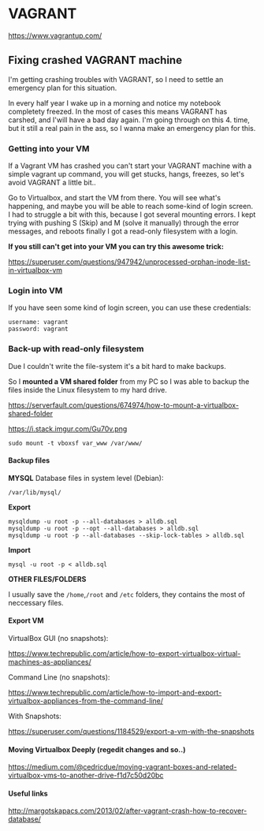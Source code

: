 # VAGRANT
https://www.vagrantup.com/

## Fixing crashed VAGRANT machine
I'm getting crashing troubles with VAGRANT, so I need to settle an emergency plan for this situation.

In every half year I wake up in a morning and notice my notebook completety freezed. In the most of cases this means VAGRANT has carshed, and I'will have a bad day again. 
I'm going through on this 4. time, but it still a real pain in the ass, so I wanna make an emergency plan for this.

### Getting into your VM
If a Vagrant VM has crashed you can't start your VAGRANT machine with a simple vagrant up command, you will get stucks, hangs, freezes, so let's avoid VAGRANT a little bit..

Go to Virtualbox, and start the VM from there. You will see what's happening, and maybe you will be able to reach some-kind of login screen.
I had to struggle a bit with this, because I got several mounting errors. I kept trying with pushing S (Skip) and M (solve it manually) through the error messages, and reboots finally I got a read-only filesystem with a login.

__If you still can't get into your VM you can try this awesome trick:__

https://superuser.com/questions/947942/unprocessed-orphan-inode-list-in-virtualbox-vm

### Login into VM
If you have seen some kind of login screen, you can use these credentials:
```
username: vagrant
password: vagrant
```

### Back-up with read-only filesystem
Due I couldn't write the file-system it's a bit hard to make backups. 

So I **mounted a VM shared folder** from my PC so I was able to backup the files inside the Linux filesystem to my hard drive.

https://serverfault.com/questions/674974/how-to-mount-a-virtualbox-shared-folder

https://i.stack.imgur.com/Gu70v.png

`sudo mount -t vboxsf var_www /var/www/`

#### Backup files
**MYSQL**
Database files in system level (Debian):

`/var/lib/mysql/`

**Export**
```
mysqldump -u root -p --all-databases > alldb.sql
mysqldump -u root -p --opt --all-databases > alldb.sql
mysqldump -u root -p --all-databases --skip-lock-tables > alldb.sql
```

**Import**

`mysql -u root -p < alldb.sql`

**OTHER FILES/FOLDERS**

I usually save the `/home`,`/root` and `/etc` folders, they contains the most of neccessary files.

#### Export VM
VirtualBox GUI (no snapshots):

https://www.techrepublic.com/article/how-to-export-virtualbox-virtual-machines-as-appliances/

Command Line (no snapshots):

https://www.techrepublic.com/article/how-to-import-and-export-virtualbox-appliances-from-the-command-line/

With Snapshots:

https://superuser.com/questions/1184529/export-a-vm-with-the-snapshots

#### Moving Virtualbox Deeply (regedit changes and so..)
https://medium.com/@cedricdue/moving-vagrant-boxes-and-related-virtualbox-vms-to-another-drive-f1d7c50d20bc

#### Useful links
http://margotskapacs.com/2013/02/after-vagrant-crash-how-to-recover-database/

